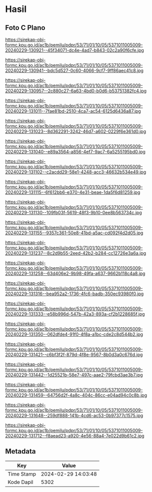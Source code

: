# Hasil

## Foto C Plano

https://sirekap-obj-formc.kpu.go.id/ac1b/pemilu/pdpr/53/71/01/10/05/5371011005009-20240229-130921--45f34071-dc4e-4ad7-b843-02c2a90f6cfe.jpg

https://sirekap-obj-formc.kpu.go.id/ac1b/pemilu/pdpr/53/71/01/10/05/5371011005009-20240229-130941--bdc5d527-0c60-4066-9cf7-9ff86aec41c8.jpg

https://sirekap-obj-formc.kpu.go.id/ac1b/pemilu/pdpr/53/71/01/10/05/5371011005009-20240229-130957--2c880c27-6a63-4bd0-b0d6-b53751382fc4.jpg

https://sirekap-obj-formc.kpu.go.id/ac1b/pemilu/pdpr/53/71/01/10/05/5371011005009-20240229-131011--7fae81bd-2510-4ca7-ac54-6125d6436a87.jpg

https://sirekap-obj-formc.kpu.go.id/ac1b/pemilu/pdpr/53/71/01/10/05/5371011005009-20240229-131023--8d362291-3242-46d7-a602-0229f6e361d0.jpg

https://sirekap-obj-formc.kpu.go.id/ac1b/pemilu/pdpr/53/71/01/10/05/5371011005009-20240229-131040--e89a3564-a856-4ef7-9ac7-6a5255195bd0.jpg

https://sirekap-obj-formc.kpu.go.id/ac1b/pemilu/pdpr/53/71/01/10/05/5371011005009-20240229-131102--c2acdd29-58e1-4248-acc3-46632b534e49.jpg

https://sirekap-obj-formc.kpu.go.id/ac1b/pemilu/pdpr/53/71/01/10/05/5371011005009-20240229-131115--6f612bb6-e370-4e31-beae-1da5f6d81259.jpg

https://sirekap-obj-formc.kpu.go.id/ac1b/pemilu/pdpr/53/71/01/10/05/5371011005009-20240229-131130--109fb03f-5619-48f3-9b10-0ee8b563734c.jpg

https://sirekap-obj-formc.kpu.go.id/ac1b/pemilu/pdpr/53/71/01/10/05/5371011005009-20240229-131155--9357c361-50e8-41bd-a5ac-cd092f4d2d05.jpg

https://sirekap-obj-formc.kpu.go.id/ac1b/pemilu/pdpr/53/71/01/10/05/5371011005009-20240229-131237--8c2d9b55-2eed-42b2-b284-cc12726e3a6a.jpg

https://sirekap-obj-formc.kpu.go.id/ac1b/pemilu/pdpr/53/71/01/10/05/5371011005009-20240229-131258--63d406e2-9b98-49fa-a637-9662b118c4a8.jpg

https://sirekap-obj-formc.kpu.go.id/ac1b/pemilu/pdpr/53/71/01/10/05/5371011005009-20240229-131316--bea952a2-1736-4fc6-badb-350ec93980f0.jpg

https://sirekap-obj-formc.kpu.go.id/ac1b/pemilu/pdpr/53/71/01/10/05/5371011005009-20240229-131333--e58b996d-547b-42a3-893a-cf2b1228685f.jpg

https://sirekap-obj-formc.kpu.go.id/ac1b/pemilu/pdpr/53/71/01/10/05/5371011005009-20240229-131350--062dfde4-91f0-4f8a-a1bc-cde2c8d544b2.jpg

https://sirekap-obj-formc.kpu.go.id/ac1b/pemilu/pdpr/53/71/01/10/05/5371011005009-20240229-131421--c6bf3f2f-879d-4f8e-9567-8b0d3a0c676d.jpg

https://sirekap-obj-formc.kpu.go.id/ac1b/pemilu/pdpr/53/71/01/10/05/5371011005009-20240229-131442--1d25521b-58e7-497c-aae2-79fcbd3ae3b7.jpg

https://sirekap-obj-formc.kpu.go.id/ac1b/pemilu/pdpr/53/71/01/10/05/5371011005009-20240229-131459--64756d2f-4a8c-404c-86cc-e04ad94c0c8b.jpg

https://sirekap-obj-formc.kpu.go.id/ac1b/pemilu/pdpr/53/71/01/10/05/5371011005009-20240229-131648--259df888-141b-4cd6-ac53-0b97377c1575.jpg

https://sirekap-obj-formc.kpu.go.id/ac1b/pemilu/pdpr/53/71/01/10/05/5371011005009-20240229-131712--f8aead23-a920-4e56-88a4-7e022d9b61c2.jpg


## Metadata

| Key        | Value               |
| ---------- | ------------------- |
| Time Stamp | 2024-02-29 14:03:48 |
| Kode Dapil | 5302                |



